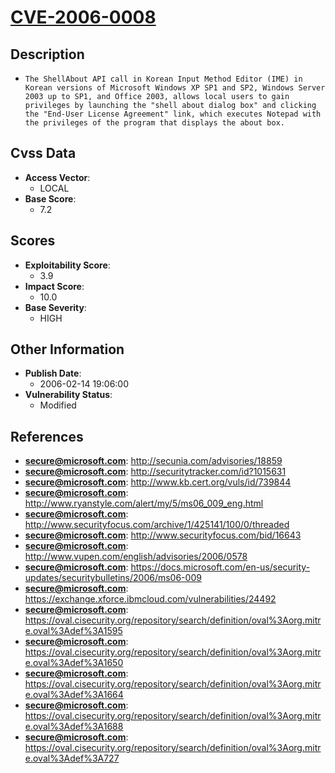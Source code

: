 
# [CVE-2006-0008](https://cve.mitre.org/cgi-bin/cvename.cgi?name=CVE-2006-0008)

## Description

- `The ShellAbout API call in Korean Input Method Editor (IME) in Korean versions of Microsoft Windows XP SP1 and SP2, Windows Server 2003 up to SP1, and Office 2003, allows local users to gain privileges by launching the "shell about dialog box" and clicking the "End-User License Agreement" link, which executes Notepad with the privileges of the program that displays the about box.`

## Cvss Data

- **Access Vector**:
  - LOCAL
- **Base Score**:
  - 7.2

## Scores

- **Exploitability Score**:
  - 3.9
- **Impact Score**:
  - 10.0
- **Base Severity**:
  - HIGH

## Other Information

- **Publish Date**:
  - 2006-02-14 19:06:00
- **Vulnerability Status**:
  - Modified

## References

- **secure@microsoft.com**: http://secunia.com/advisories/18859
- **secure@microsoft.com**: http://securitytracker.com/id?1015631
- **secure@microsoft.com**: http://www.kb.cert.org/vuls/id/739844
- **secure@microsoft.com**: http://www.ryanstyle.com/alert/my/5/ms06_009_eng.html
- **secure@microsoft.com**: http://www.securityfocus.com/archive/1/425141/100/0/threaded
- **secure@microsoft.com**: http://www.securityfocus.com/bid/16643
- **secure@microsoft.com**: http://www.vupen.com/english/advisories/2006/0578
- **secure@microsoft.com**: https://docs.microsoft.com/en-us/security-updates/securitybulletins/2006/ms06-009
- **secure@microsoft.com**: https://exchange.xforce.ibmcloud.com/vulnerabilities/24492
- **secure@microsoft.com**: https://oval.cisecurity.org/repository/search/definition/oval%3Aorg.mitre.oval%3Adef%3A1595
- **secure@microsoft.com**: https://oval.cisecurity.org/repository/search/definition/oval%3Aorg.mitre.oval%3Adef%3A1650
- **secure@microsoft.com**: https://oval.cisecurity.org/repository/search/definition/oval%3Aorg.mitre.oval%3Adef%3A1664
- **secure@microsoft.com**: https://oval.cisecurity.org/repository/search/definition/oval%3Aorg.mitre.oval%3Adef%3A1688
- **secure@microsoft.com**: https://oval.cisecurity.org/repository/search/definition/oval%3Aorg.mitre.oval%3Adef%3A727
